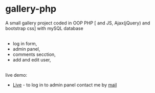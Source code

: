 # gallery-php
A small gallery project coded in OOP PHP [ and JS, Ajax(jQuery) and bootstrap css] with mySQL database<br><br>

- log in form,
- admin panel,
- comments secction,
- add and edit user,<br><br>

live demo:<br>
- [Live](https://gallery-pan-be.000webhostapp.com/gallery/index.php) - to log in to admin panel contact me by [mail](konradbieniek@gmail.com)

